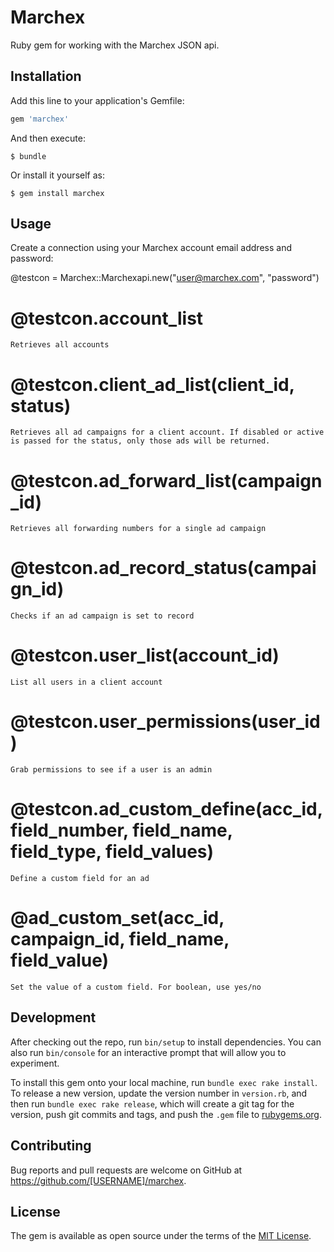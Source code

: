 # Marchex

Ruby gem for working with the Marchex JSON api.

## Installation

Add this line to your application's Gemfile:

```ruby
gem 'marchex'
```

And then execute:

    $ bundle

Or install it yourself as:

    $ gem install marchex

## Usage
Create a connection using your Marchex account email address and password:

@testcon = Marchex::Marchexapi.new("user@marchex.com", "password")

# @testcon.account_list
    Retrieves all accounts       

# @testcon.client_ad_list(client_id, status)
    Retrieves all ad campaigns for a client account. If disabled or active is passed for the status, only those ads will be returned. 
      
# @testcon.ad_forward_list(campaign_id)
    Retrieves all forwarding numbers for a single ad campaign

# @testcon.ad_record_status(campaign_id)
    Checks if an ad campaign is set to record
       
# @testcon.user_list(account_id)
    List all users in a client account
      
# @testcon.user_permissions(user_id)
    Grab permissions to see if a user is an admin
      
# @testcon.ad_custom_define(acc_id,field_number, field_name, field_type, field_values)
    Define a custom field for an ad 

# @ad_custom_set(acc_id, campaign_id, field_name, field_value)   
    Set the value of a custom field. For boolean, use yes/no

## Development

After checking out the repo, run `bin/setup` to install dependencies. You can also run `bin/console` for an interactive prompt that will allow you to experiment.

To install this gem onto your local machine, run `bundle exec rake install`. To release a new version, update the version number in `version.rb`, and then run `bundle exec rake release`, which will create a git tag for the version, push git commits and tags, and push the `.gem` file to [rubygems.org](https://rubygems.org).

## Contributing

Bug reports and pull requests are welcome on GitHub at https://github.com/[USERNAME]/marchex.


## License

The gem is available as open source under the terms of the [MIT License](http://opensource.org/licenses/MIT).

